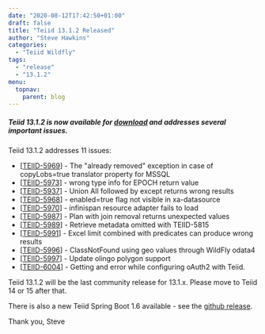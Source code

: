 ```yaml
---
date: "2020-08-12T17:42:50+01:00"
draft: false
title: "Teiid 13.1.2 Released"
author: "Steve Hawkins"
categories:
  - "Teiid Wildfly"
tags:
  - "release"
  - "13.1.2"
menu:
  topnav:
    parent: blog
---
```


##### Teiid 13.1.2 is now available for [download](/teiid_wildfly/downloads_13x) and addresses several important issues.

<!--more-->

Teiid 13.1.2 addresses 11 issues:

<ul>
<li>[<a href='https://issues.redhat.com/browse/TEIID-5969'>TEIID-5969</a>] -         The &quot;already removed&quot; exception in case of copyLobs=true translator property for MSSQL
</li>
<li>[<a href='https://issues.redhat.com/browse/TEIID-5973'>TEIID-5973</a>] -         wrong type info for EPOCH return value
</li>
<li>[<a href='https://issues.redhat.com/browse/TEIID-5937'>TEIID-5937</a>] -         Union All followed by except returns wrong results
</li>
<li>[<a href='https://issues.redhat.com/browse/TEIID-5968'>TEIID-5968</a>] -         enabled=true flag not visible in xa-datasource
</li>
<li>[<a href='https://issues.redhat.com/browse/TEIID-5970'>TEIID-5970</a>] -         infinispan resource adapter fails to load
</li>
<li>[<a href='https://issues.redhat.com/browse/TEIID-5987'>TEIID-5987</a>] -         Plan with join removal returns unexpected values
</li>
<li>[<a href='https://issues.redhat.com/browse/TEIID-5989'>TEIID-5989</a>] -         Retrieve metadata omitted with TEIID-5815
</li>
<li>[<a href='https://issues.redhat.com/browse/TEIID-5991'>TEIID-5991</a>] -         Excel limit combined with predicates can produce wrong results
</li>
<li>[<a href='https://issues.redhat.com/browse/TEIID-5996'>TEIID-5996</a>] -         ClassNotFound using geo values through WildFly odata4
</li>
<li>[<a href='https://issues.redhat.com/browse/TEIID-5997'>TEIID-5997</a>] -         Update olingo polygon support
</li>
<li>[<a href='https://issues.redhat.com/browse/TEIID-6004'>TEIID-6004</a>] -         Getting and error while configuring oAuth2 with Teiid.
</li>
</ul>
                                                                
Teiid 13.1.2 will be the last community release for 13.1.x.  Please move to Teiid 14 or 15 after that.

There is also a new Teiid Spring Boot 1.6 available - see the [github release](https://github.com/teiid/teiid-spring-boot/releases/tag/1.6.0).

Thank you, Steve